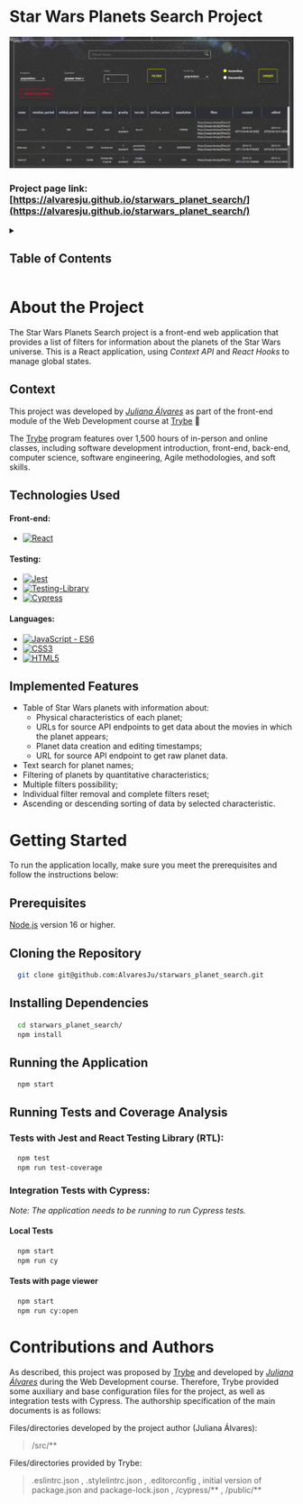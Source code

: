 # Star Wars Planets Search Project

[![StarWars Screen Shot][product-screenshot]](https://alvaresju.github.io/starwars_planet_search/)

### Project page link: [https://alvaresju.github.io/starwars_planet_search/](https://alvaresju.github.io/starwars_planet_search/)


<!-- TABLE OF CONTENTS -->
<details>
  <summary><h2><strong>Table of Contents</strong></h2></summary>
  <ol>
    <li>
      <a href="#about-the-project">About the Project</a>
      <ul>
        <li><a href="#context">Context</a></li>
        <li><a href="#technologies-used">Technologies Used</a></li>
        <li><a href="#implemented-features">Implemented Features</a></li>
      </ul>
    </li>
    <li>
      <a href="#getting-started">Getting Started</a>
      <ul>
        <li><a href="#prerequisites">Prerequisites</a></li>
        <li><a href="#cloning-the-repository">Cloning the Repository</a></li>
        <li><a href="#installing-dependencies">Installing Dependencies</a></li>
        <li><a href="#running-the-application">Running the Application</a></li>
        <li><a href="#running-tests-and-coverage-analysis">Running Tests and Coverage Analysis</a></li>
      </ul>
    </li>
    <li><a href="#contributions-and-authors">Contributions and Authors</a></li>
  </ol>
</details>


# About the Project
  The Star Wars Planets Search project is a front-end web application that provides a list of filters for information about the planets of the Star Wars universe. This is a React application, using *Context API* and *React Hooks* to manage global states.
## Context
  This project was developed by _[Juliana Álvares](https://www.linkedin.com/in/juliana-alvares/)_ as part of the front-end module of the Web Development course at [Trybe](https://www.betrybe.com/) :rocket:

  The [Trybe](https://www.betrybe.com/) program features over 1,500 hours of in-person and online classes, including software development introduction, front-end, back-end, computer science, software engineering, Agile methodologies, and soft skills.

## Technologies Used

  #### Front-end:
  * [![React][React-img]][React-url]

  #### Testing:
  * [![Jest][Jest-img]][Jest-url]
  * [![Testing-Library][RTL-img]][RTL-url]
  * [![Cypress][Cypress-img]][Cypress-url]

  #### Languages:
  * [![JavaScript - ES6][JavaScript-img]][JavaScript-url]
  * [![CSS3][CSS3-img]][CSS3-url]
  * [![HTML5][HTML5-img]][HTML5-url]

## Implemented Features

  <!-- [![StarWars Gif][product-gif]](https://alvaresju.github.io/starwars_planet_search/) -->

  - Table of Star Wars planets with information about:
    - Physical characteristics of each planet;
    - URLs for source API endpoints to get data about the movies in which the planet appears;
    - Planet data creation and editing timestamps;
    - URL for source API endpoint to get raw planet data.
  - Text search for planet names;
  - Filtering of planets by quantitative characteristics;
  - Multiple filters possibility;
  - Individual filter removal and complete filters reset;
  - Ascending or descending sorting of data by selected characteristic.

# Getting Started
  To run the application locally, make sure you meet the prerequisites and follow the instructions below:

## Prerequisites
  [Node.js](https://nodejs.org/en/) version 16 or higher.

## Cloning the Repository

  ```bash
    git clone git@github.com:AlvaresJu/starwars_planet_search.git
  ```
## Installing Dependencies
  ```bash
    cd starwars_planet_search/
    npm install
  ``` 
## Running the Application
  ```bash
    npm start
  ```
## Running Tests and Coverage Analysis
### Tests with Jest and React Testing Library (RTL):
```bash
  npm test
  npm run test-coverage
```
### Integration Tests with Cypress:
*Note: The application needs to be running to run Cypress tests.*
#### Local Tests
```bash
  npm start
  npm run cy
```
#### Tests with page viewer
```bash
  npm start
  npm run cy:open
```

# Contributions and Authors
  As described, this project was proposed by [Trybe](https://www.betrybe.com/) and developed by _[Juliana Álvares](https://www.linkedin.com/in/juliana-alvares/)_ during the Web Development course. Therefore, Trybe provided some auxiliary and base configuration files for the project, as well as integration tests with Cypress. The authorship specification of the main documents is as follows:
  
  Files/directories developed by the project author (Juliana Álvares):
  > /src/**
  
  Files/directories provided by Trybe:
  > .eslintrc.json , .stylelintrc.json , .editorconfig , initial version of package.json and package-lock.json , /cypress/** , /public/**

  
<!-- MARKDOWN LINKS & IMAGES -->
<!-- https://www.markdownguide.org/basic-syntax/#reference-style-links -->
[product-screenshot]: src/images/screenshot.png
<!-- [product-gif]: images/features.gif -->
[React-img]: https://img.shields.io/badge/React-20232A?style=for-the-badge&logo=react&logoColor=61DAFB
[React-url]: https://reactjs.org/
[Jest-img]: https://img.shields.io/badge/Jest-C21325?style=for-the-badge&logo=jest&logoColor=white
[Jest-url]: https://jestjs.io/
[RTL-img]: https://img.shields.io/badge/-TestingLibrary-%23E33332?style=for-the-badge&logo=testing-library&logoColor=white
[RTL-url]: https://testing-library.com/
[Cypress-img]: https://img.shields.io/badge/Cypress-17202C?style=for-the-badge&logo=cypress&logoColor=white
[Cypress-url]:https://www.cypress.io/
[JavaScript-img]: https://img.shields.io/badge/javascript-%23323330.svg?style=for-the-badge&logo=javascript&logoColor=%23F7DF1E
[JavaScript-url]: https://developer.mozilla.org/en-US/docs/Web/JavaScript
[CSS3-img]: https://img.shields.io/badge/css3-%231572B6.svg?style=for-the-badge&logo=css3&logoColor=white
[CSS3-url]: https://developer.mozilla.org/en-US/docs/Web/CSS
[HTML5-img]: https://img.shields.io/badge/html5-%23E34F26.svg?style=for-the-badge&logo=html5&logoColor=white
[HTML5-url]: https://developer.mozilla.org/en-US/docs/Glossary/HTML5